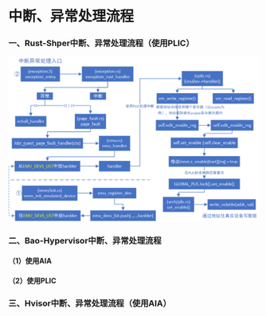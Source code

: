 # 中断、异常处理流程

### 一、Rust-Shper中断、异常处理流程（使用PLIC）

![image-20240712113133086](./img/image-20240712113133086.png)

### 二、Bao-Hypervisor中断、异常处理流程

#### （1）使用AIA



#### （2）使用PLIC





### 三、Hvisor中断、异常处理流程（使用AIA）
